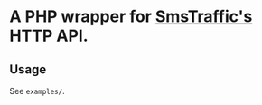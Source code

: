 # A PHP wrapper for [SmsTraffic's](https://www.smstraffic.ru) HTTP API.

## Usage

See `examples/`.
